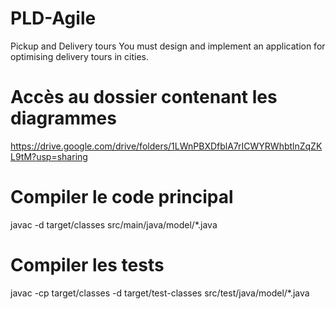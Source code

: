 # PLD-Agile
Pickup and Delivery tours You must design and implement an application for optimising delivery tours in cities.

# Accès au dossier contenant les diagrammes
https://drive.google.com/drive/folders/1LWnPBXDfblA7rICWYRWhbtlnZqZKL9tM?usp=sharing

# Compiler le code principal
javac -d target/classes src/main/java/model/*.java

# Compiler les tests
javac -cp target/classes -d target/test-classes src/test/java/model/*.java

